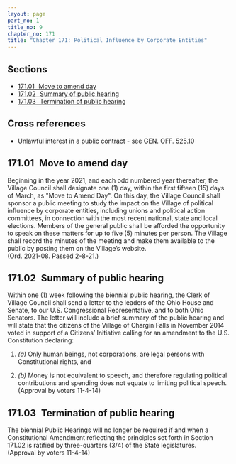```yaml
---
layout: page
part_no: 1
title_no: 9
chapter_no: 171
title: "Chapter 171: Political Influence by Corporate Entities"
---
```


## Sections

* [171.01   Move to amend day](#17101-move-to-amend-day)
* [171.02   Summary of public hearing](#17102-summary-of-public-hearing)
* [171.03   Termination of public hearing](#17103-termination-of-public-hearing)

## Cross references

* Unlawful interest in a public contract - see GEN. OFF. 525.10

## 171.01   Move to amend day

Beginning in the year 2021, and each odd numbered year thereafter, the Village
Council shall designate one (1) day, within the first fifteen (15) days of
March, as "Move to Amend Day". On this day, the Village Council shall sponsor a
public meeting to study the impact on the Village of political influence by
corporate entities, including unions and political action committees, in
connection with the most recent national, state and local elections. Members of
the general public shall be afforded the opportunity to speak on these matters
for up to five (5) minutes per person. The Village shall record the minutes of
the meeting and make them available to the public by posting them on the
Village’s website.  
(Ord. 2021-08. Passed 2-8-21.)

## 171.02   Summary of public hearing

Within one (1) week following the biennial public hearing, the Clerk of Village
Council shall send a letter to the leaders of the Ohio House and Senate, to our
U.S. Congressional Representative, and to both Ohio Senators. The letter will
include a brief summary of the public hearing and will state that the citizens
of the Village of Chargin Falls in November 2014 voted in support of a Citizens’
Initiative calling for an amendment to the U.S. Constitution declaring:

1. _(a)_ Only human beings, not corporations, are legal persons with
Constitutional rights, and

2. _(b)_ Money is not equivalent to speech, and therefore regulating political
contributions and spending does not equate to limiting political speech.  
(Approval by voters 11-4-14)

## 171.03   Termination of public hearing

The biennial Public Hearings will no longer be required if and when a
Constitutional Amendment reflecting the principles set forth in Section 171.02
is ratified by three-quarters (3/4) of the State legislatures.  
(Approval by voters 11-4-14)
